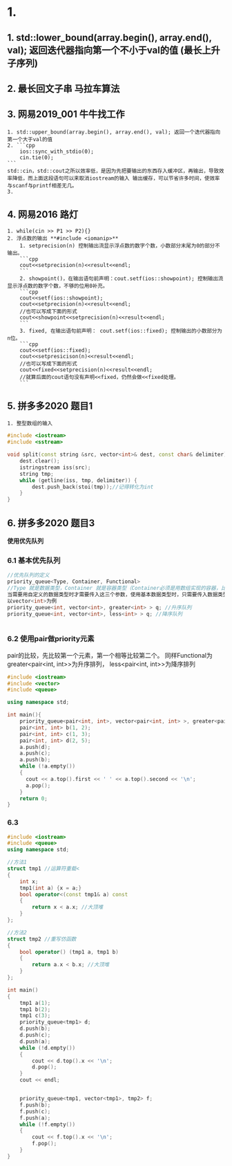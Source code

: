 # 1. 
## 1. std::lower_bound(array.begin(), array.end(), val); 返回迭代器指向第一个不小于val的值  (最长上升子序列)
## 2. 最长回文子串 马拉车算法
## 3. 网易2019_001 牛牛找工作
	1. std::upper_bound(array.begin(), array.end(), val); 返回一个迭代器指向第一个大于val的值
	2. ```cpp
	    ios::sync_with_stdio(0);
    	cin.tie(0);
	```
	std::cin，std::cout之所以效率低，是因为先把要输出的东西存入缓冲区，再输出，导致效率降低，而上面这段语句可以来取消iostream的输入 输出缓存，可以节省许多时间，使效率与scanf与printf相差无几。
	3. 

## 4. 网易2016 路灯
	1. while(cin >> P1 >> P2){}
	2. 浮点数的输出 **#include <iomanip>**
		1. setprecision(n) 控制输出流显示浮点数的数字个数，小数部分末尾为0的部分不输出。
		```cpp
		cout<<setprecision(n)<<result<<endl;
		```
		2. showpoint()，在输出语句前声明：cout.setf(ios::showpoint); 控制输出流显示浮点数的数字个数，不够的位用0补充。
		```cpp
		cout<<setf(ios::showpoint);
		cout<<setprecision(n)<<result<<endl;
		//也可以写成下面的形式
		cout<<showpoint<<setprecision(n)<<result<<endl;
		```
		3. fixed, 在输出语句前声明： cout.setf(ios::fixed); 控制输出的小数部分为n位。
		```cpp
		cout<<setf(ios::fixed);
		cout<<setpresicison(n)<<result<<endl;
		//也可以写成下面的形式
		cout<<fixed<<setprecision(n)<<result<<endl;
		//就算后面的cout语句没有声明<<fixed，仍然会做<<fixed处理。
		```

## 5. 拼多多2020 题目1
	1. 整型数组的输入
```cpp
#include <iostream>
#include <sstream>

void split(const string &src, vector<int>& dest, const char& delimiter) {
    dest.clear();
    istringstream iss(src);
    string tmp;
    while (getline(iss, tmp, delimiter)) {
        dest.push_back(stoi(tmp));//记得转化为int
    }
}
```

## 6. 拼多多2020 题目3
**使用优先队列**
### 6.1 基本优先队列
```cpp
//优先队列的定义
priority_queue<Type, Container, Functional>
//Type 就是数据类型，Container 就是容器类型（Container必须是用数组实现的容器，比如vector,deque等等，但不能用 list。STL里面默认用的是vector），Functional 就是比较的方式。
当需要用自定义的数据类型时才需要传入这三个参数，使用基本数据类型时，只需要传入数据类型，默认是大顶堆。
以vector<int>为例
priority_queue<int, vector<int>, greater<int> > q; //升序队列
priority_queue<int, vector<int>, less<int> > q; //降序队列
```

```cpp

```

### 6.2 使用pair做priority元素
pair的比较，先比较第一个元素，第一个相等比较第二个。
同样Functional为 greater<pair<int, int>>为升序排列， less<pair<int, int>>为降序排列
```cpp
#include <iostream>
#include <vector>
#include <queue>

using namespace std;

int main(){
	priority_queue<pair<int, int>, vector<pair<int, int> >, greater<pair<int, int> > > a;
	pair<int, int> b(1, 2);
	pair<int, int> c(1, 3);
	pair<int, int> d(2, 5);
	a.push(d);
	a.push(c);
	a.push(b);
	while (!a.empty()) 
	{
	  cout << a.top().first << ' ' << a.top().second << '\n';
	  a.pop();
	}
	return 0;
}
```

### 6.3 
```cpp
#include <iostream>
#include <queue>
using namespace std;

//方法1
struct tmp1 //运算符重载<
{
    int x;
    tmp1(int a) {x = a;}
    bool operator<(const tmp1& a) const
    {
        return x < a.x; //大顶堆
    }
};

//方法2
struct tmp2 //重写仿函数
{
    bool operator() (tmp1 a, tmp1 b) 
    {
        return a.x < b.x; //大顶堆
    }
};

int main() 
{
    tmp1 a(1);
    tmp1 b(2);
    tmp1 c(3);
    priority_queue<tmp1> d;
    d.push(b);
    d.push(c);
    d.push(a);
    while (!d.empty()) 
    {
        cout << d.top().x << '\n';
        d.pop();
    }
    cout << endl;


    priority_queue<tmp1, vector<tmp1>, tmp2> f;
    f.push(b);
    f.push(c);
    f.push(a);
    while (!f.empty()) 
    {
        cout << f.top().x << '\n';
        f.pop();
    }
}
```

